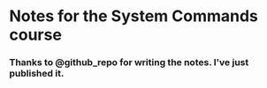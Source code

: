# Notes for the System Commands course

### Thanks to @github_repo for writing the notes. I've just published it.